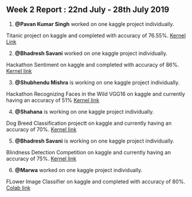 ## Week 2 Report : 22nd July - 28th July 2019

1. **@Pavan Kumar Singh**  worked on one kaggle project individually.

Titanic project on kaggle and completed with accuracy of 76.55%.
[Kernel Link](https://www.kaggle.com/pksx01/titanic-survival-prediction-logistic-regression)

2. **@Bhadresh Savani** worked on one kaggle project individually.

Hackathon Sentiment on kaggle and completed with accuracy of 86%.
[Kernel link](https://www.kaggle.com/bhadreshsavani/aarya-sentimentalanalysis)


3. **@Shubhendu Mishra** is working on one kaggle project individually.

Hackathon Recognizing Faces in the Wild VGG16 on kaggle and currently having an accuracy of 51%
[Kernel link](https://www.kaggle.com/shubhendumishra/recognizing-faces-in-the-wild-vggface-pytorch)


4. **@Shahana** is working on one kaggle project individually.

Dog Breed Classification projectt on kaggle and currently having an accuracy of 70%.
[Kernel link](https://www.kaggle.com/shahanamogal/kernelbb6306db7f)


5. **@Bhadresh Savani** is working on one kaggle project individually.

Blindness Detection Competition on kaggle and currently having an accuracy of 75%.
[Kernel link](https://www.kaggle.com/droid021/colorize)


6. **@Marwa** worked on one kaggle project individually.

FLower Image Classifier on kaggle and completed with accuracy of 80%.
[Colab link](https://colab.research.google.com/drive/1dPgfVXN_KwqFET3T3vdfC7JIlUYZwjo4)


